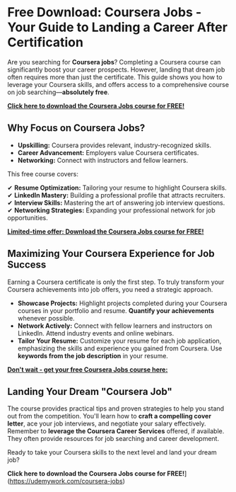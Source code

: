 # Free Download: Coursera Jobs - Your Guide to Landing a Career After Certification

Are you searching for **Coursera jobs**? Completing a Coursera course can significantly boost your career prospects. However, landing that dream job often requires more than just the certificate. This guide shows you how to leverage your Coursera skills, and offers access to a comprehensive course on job searching—**absolutely free**.

[**Click here to download the Coursera Jobs course for FREE!**](https://udemywork.com/coursera-jobs)

## Why Focus on Coursera Jobs?

*   **Upskilling:** Coursera provides relevant, industry-recognized skills.
*   **Career Advancement:** Employers value Coursera certificates.
*   **Networking:** Connect with instructors and fellow learners.

This free course covers:

✔  **Resume Optimization:** Tailoring your resume to highlight Coursera skills.
✔  **LinkedIn Mastery:** Building a professional profile that attracts recruiters.
✔  **Interview Skills:** Mastering the art of answering job interview questions.
✔  **Networking Strategies:** Expanding your professional network for job opportunities.

[**Limited-time offer: Download the Coursera Jobs course for FREE!**](https://udemywork.com/coursera-jobs)

## Maximizing Your Coursera Experience for Job Success

Earning a Coursera certificate is only the first step. To truly transform your Coursera achievements into job offers, you need a strategic approach.

*   **Showcase Projects:** Highlight projects completed during your Coursera courses in your portfolio and resume. **Quantify your achievements** whenever possible.
*   **Network Actively:** Connect with fellow learners and instructors on LinkedIn. Attend industry events and online webinars.
*   **Tailor Your Resume:** Customize your resume for each job application, emphasizing the skills and experience you gained from Coursera. Use **keywords from the job description** in your resume.

[**Don't wait - get your free Coursera Jobs course here:**](https://udemywork.com/coursera-jobs)

## Landing Your Dream "Coursera Job"

The course provides practical tips and proven strategies to help you stand out from the competition. You'll learn how to **craft a compelling cover letter**, ace your job interviews, and negotiate your salary effectively. Remember to **leverage the Coursera Career Services** offered, if available. They often provide resources for job searching and career development.

Ready to take your Coursera skills to the next level and land your dream job?

**Click here to download the Coursera Jobs course for FREE!**](https://udemywork.com/coursera-jobs)
